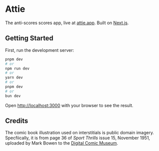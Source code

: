 # Attie

The anti-scores scores app, live at [attie.app](https://www.attie.app). Built on [Next.js](https://nextjs.org).

## Getting Started

First, run the development server:

```bash
pnpm dev
# or
npm run dev
# or
yarn dev
# or
pnpm dev
# or
bun dev
```

Open [http://localhost:3000](http://localhost:3000) with your browser to see the result.

## Credits

The comic book illustration used on interstitials is public domain imagery. Specfiically, it is from page 36 of _Sport Thrills_ issue 15, November 1951, uploaded by Mark Bowen to the [Digital Comic Museum](https://digitalcomicmuseum.com/index.php?dlid=35942).
